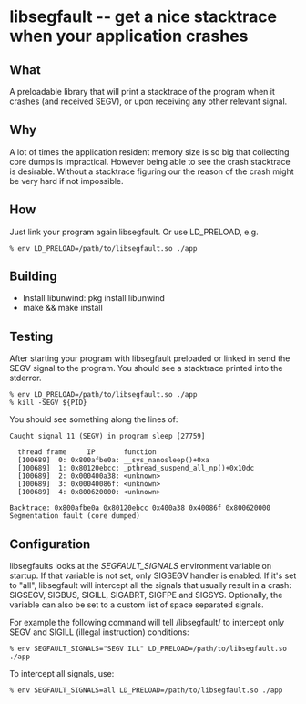 # libsegfault -- get a nice stacktrace when your application crashes

## What

A preloadable library that will print a stacktrace of the program when it crashes
(and received SEGV), or upon receiving any other relevant signal.

## Why

A lot of times the application resident memory size is so big that collecting
core dumps is impractical.  However being able to see the crash stacktrace is
desirable.  Without a stacktrace figuring our the reason of the crash might
be very hard if not impossible.

## How

Just link your program again libsegfault.  Or use LD_PRELOAD, e.g.
```shell
% env LD_PRELOAD=/path/to/libsegfault.so ./app
```

## Building

* Install libunwind: pkg install libunwind
* make && make install

## Testing

After starting your program with libsegfault preloaded or linked in
send the SEGV signal to the program.  You should see a stacktrace
printed into the stderror.
```shell
% env LD_PRELOAD=/path/to/libsegfault.so ./app
% kill -SEGV ${PID}
```

You should see something along the lines of:

    Caught signal 11 (SEGV) in program sleep [27759]
    
      thread frame     IP       function
      [100689]  0: 0x800afbe0a: __sys_nanosleep()+0xa
      [100689]  1: 0x80120ebcc: _pthread_suspend_all_np()+0x10dc
      [100689]  2: 0x000400a38: <unknown>
      [100689]  3: 0x00040086f: <unknown>
      [100689]  4: 0x800620000: <unknown>
    
    Backtrace: 0x800afbe0a 0x80120ebcc 0x400a38 0x40086f 0x800620000
    Segmentation fault (core dumped)

## Configuration

libsegfaults looks at the *SEGFAULT_SIGNALS* environment variable
on startup. If that variable is not set, only SIGSEGV handler is
enabled.  If it's set to "all", libsegfault will intercept all
the signals that usually result in a crash: SIGSEGV, SIGBUS, SIGILL, SIGABRT, SIGFPE and SIGSYS.
Optionally, the variable can also be set to a custom list of space
separated signals.

For example the following command will tell /libsegfault/ to intercept
only SEGV and SIGILL (illegal instruction) conditions:
```shell
% env SEGFAULT_SIGNALS="SEGV ILL" LD_PRELOAD=/path/to/libsegfault.so ./app
```

To intercept all signals, use:
```shell
% env SEGFAULT_SIGNALS=all LD_PRELOAD=/path/to/libsegfault.so ./app
```
